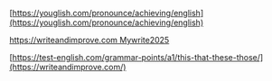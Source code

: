 [https://youglish.com/pronounce/achieving/english](https://youglish.com/pronounce/achieving/english)

[https://writeandimprove.com Mywrite2025  
](https://writeandimprove.com/)

[https://test-english.com/grammar-points/a1/this-that-these-those/](https://writeandimprove.com/)